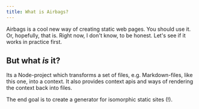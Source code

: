 ```yaml
---
title: What is Airbags?
---
```


Airbags is a cool new way of creating static web pages. You should use it.
Or, hopefully, that is. Right now, I don't know, to be honest. Let's see if it
works in practice first.

## But what *is* it?

Its a Node-project which transforms a set of files, e.g. Markdown-files, like
this one, into a context. It also provides context apis and ways of rendering
the context back into files.

The end goal is to create a generator for isomorphic static sites (!).
